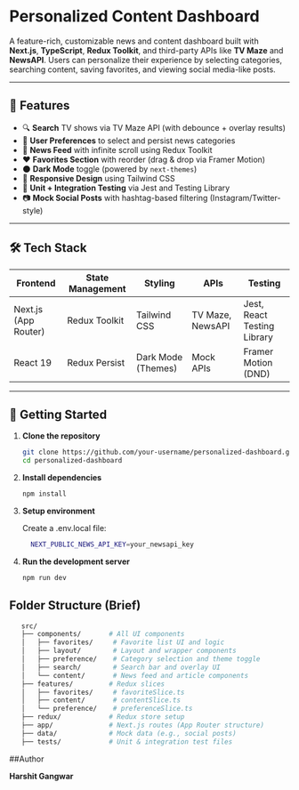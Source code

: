 #  Personalized Content Dashboard

A feature-rich, customizable news and content dashboard built with **Next.js**, **TypeScript**, **Redux Toolkit**, and third-party APIs like **TV Maze** and **NewsAPI**. Users can personalize their experience by selecting categories, searching content, saving favorites, and viewing social media-like posts.

---

## 🔧 Features

- 🔍 **Search** TV shows via TV Maze API (with debounce + overlay results)
- 🧠 **User Preferences** to select and persist news categories
- 📰 **News Feed** with infinite scroll using Redux Toolkit
- ❤️ **Favorites Section** with reorder (drag & drop via Framer Motion)
- 🌑 **Dark Mode** toggle (powered by `next-themes`)
- 📱 **Responsive Design** using Tailwind CSS
- 🧪 **Unit + Integration Testing** via Jest and Testing Library
- 📷 **Mock Social Posts** with hashtag-based filtering (Instagram/Twitter-style)

---

## 🛠️ Tech Stack

| Frontend            | State Management  | Styling         | APIs              | Testing                     |
|---------------------|-------------------|------------------|--------------------|------------------------------|
| Next.js (App Router) | Redux Toolkit     | Tailwind CSS     | TV Maze, NewsAPI   | Jest, React Testing Library |
| React 19            | Redux Persist     | Dark Mode (Themes) | Mock APIs         | Framer Motion (DND)         |

---

## 🚀 Getting Started

1. **Clone the repository**
   ```bash
   git clone https://github.com/your-username/personalized-dashboard.git
   cd personalized-dashboard

2. **Install dependencies**
   ```bash
   npm install
3. **Setup environment**
   
   Create a .env.local file:
   
   ```bash
     NEXT_PUBLIC_NEWS_API_KEY=your_newsapi_key
5. **Run the development server**
   ```bash
   npm run dev

## Folder Structure (Brief)

```bash
   src/
   ├── components/       # All UI components
   │   ├── favorites/     # Favorite list UI and logic
   │   ├── layout/        # Layout and wrapper components
   │   ├── preference/    # Category selection and theme toggle
   │   ├── search/        # Search bar and overlay UI
   │   └── content/       # News feed and article components
   ├── features/         # Redux slices
   │   ├── favorites/     # favoriteSlice.ts
   │   ├── content/       # contentSlice.ts
   │   └── preference/    # preferenceSlice.ts
   ├── redux/            # Redux store setup
   ├── app/              # Next.js routes (App Router structure)
   ├── data/             # Mock data (e.g., social posts)
   ├── tests/            # Unit & integration test files
```
##Author

**Harshit Gangwar** 


